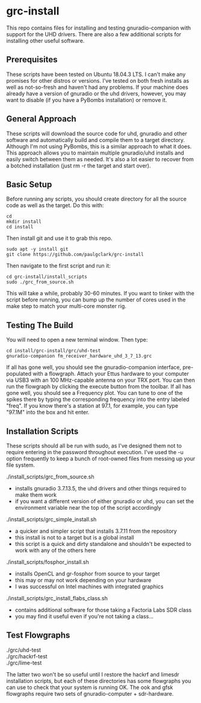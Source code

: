 # grc-install
This repo contains files for installing and testing gnuradio-companion
with support for the UHD drivers. There are also a few additional
scripts for installing other useful software.

## Prerequisites
These scripts have been tested on Ubuntu 18.04.3 LTS. I can't make any 
promises for other distros or versions. I've tested on both fresh installs
as well as not-so-fresh and haven't had any problems. If your machine
does already have a version of gnuradio or the uhd drivers, however, 
you may want to disable (if you have a PyBombs installation) or remove it.

## General Approach
These scripts will download the source code for uhd, gnuradio and other
software and automatically build and compile them to a target directory.
Although I'm not using PyBombs, this is a similar approach to what it 
does. This approach allows you to maintain multiple gnuradio/uhd 
installs and easily switch between them as needed. It's also a lot easier
to recover from a botched installation (just rm -r the target and start
over).

## Basic Setup
Before running any scripts, you should create directory for all the 
source code as well as the target. Do this with:
```
cd
mkdir install
cd install
```
Then install git and use it to grab this repo.
```
sudo apt -y install git
git clone https://github.com/paulgclark/grc-install
```
Then navigate to the first script and run it:
```
cd grc-install/install_scripts
sudo ./grc_from_source.sh
```
This will take a while, probably 30-60 minutes. If you want to tinker with
the script before running, you can bump up the number of cores used in the
make step to match your multi-core monster rig. 

## Testing The Build
You will need to open a new terminal window. Then type:
```
cd install/grc-install/grc/uhd-test
gnuradio-companion fm_receiver_hardware_uhd_3_7_13.grc
```
If all has gone well, you should see the gnuradio-companion interface,
pre-populated with a flowgraph. Attach your Ettus hardware to your
computer via USB3 with an 100 MHz-capable antenna on your TRX port. You
can then run the flowgraph by clicking the execute button from the 
toolbar. If all has gone well, you should see a Frequency plot. You can 
tune to one of the spikes there by typing the corresponding frequency 
into the entry labeled "freq". If you know there's a station at 97.1, 
for example, you can type "97.1M" into the box and hit enter.

## Installation Scripts
These scripts should all be run with sudo, as I've designed them not to
require entering in the password throughout execution. I've used the -u
option frequently to keep a bunch of root-owned files from messing up
your file system.

./install_scripts/grc_from_source.sh
- installs gnuradio 3.7.13.5, the uhd drivers and other things required 
to make them work
- if you want a different version of either gnuradio or uhd, you can set 
the environment variable near the top of the script accordingly

./install_scripts/grc_simple_install.sh
- a quicker and simpler script that installs 3.7.11 from the repository
- this install is not to a target but is a global install
- this script is a quick and dirty standalone and shouldn't be expected
to work with any of the others here

./install_scripts/fosphor_install.sh
- installs OpenCL and gr-fosphor from source to your target
- this may or may not work depending on your hardware
- I was successful on Intel machines with integrated graphics

./install_scripts/grc_install_flabs_class.sh
- contains additional software for those taking a Factoria Labs SDR class
- you may find it useful even if you're not taking a class...

## Test Flowgraphs
./grc/uhd-test  
./grc/hackrf-test  
./grc/lime-test  

The latter two won't be so useful until I restore the hackrf and limesdr
installation scripts, but each of these directories has some flowgraphs
you can use to check that your system is running OK. The ook and gfsk
flowgraphs require two sets of gnuradio-computer + sdr-hardware.
